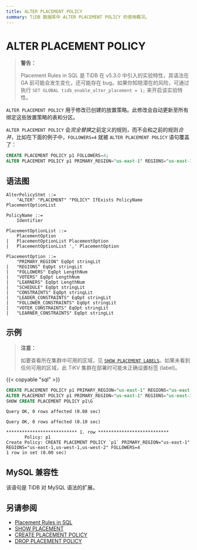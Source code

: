 ```yaml
---
title: ALTER PLACEMENT POLICY
summary: TiDB 数据库中 ALTER PLACEMENT POLICY 的使用概况。
---
```


# ALTER PLACEMENT POLICY

> **警告：**
>
> Placement Rules in SQL 是 TiDB 在 v5.3.0 中引入的实验特性，其语法在 GA 前可能会发生变化，还可能存在 bug。如果你知晓潜在的风险，可通过执行 `SET GLOBAL tidb_enable_alter_placement = 1;` 来开启该实验特性。

`ALTER PLACEMENT POLICY` 用于修改已创建的放置策略。此修改会自动更新至所有绑定这些放置策略的表和分区。

`ALTER PLACEMENT POLICY` 会*完全替换*之前定义的规则，而不会和之前的规则*合并*，比如在下面的例子中，`FOLLOWERS=4` 就被 `ALTER PLACEMENT POLICY` 语句覆盖了：

```sql
CREATE PLACEMENT POLICY p1 FOLLOWERS=4;
ALTER PLACEMENT POLICY p1 PRIMARY_REGION="us-east-1" REGIONS="us-east-1,us-west-1";
```

## 语法图

```ebnf+diagram
AlterPolicyStmt ::=
    "ALTER" "PLACEMENT" "POLICY" IfExists PolicyName PlacementOptionList

PolicyName ::=
    Identifier

PlacementOptionList ::=
    PlacementOption
|   PlacementOptionList PlacementOption
|   PlacementOptionList ',' PlacementOption

PlacementOption ::=
    "PRIMARY_REGION" EqOpt stringLit
|   "REGIONS" EqOpt stringLit
|   "FOLLOWERS" EqOpt LengthNum
|   "VOTERS" EqOpt LengthNum
|   "LEARNERS" EqOpt LengthNum
|   "SCHEDULE" EqOpt stringLit
|   "CONSTRAINTS" EqOpt stringLit
|   "LEADER_CONSTRAINTS" EqOpt stringLit
|   "FOLLOWER_CONSTRAINTS" EqOpt stringLit
|   "VOTER_CONSTRAINTS" EqOpt stringLit
|   "LEARNER_CONSTRAINTS" EqOpt stringLit
```

## 示例

> **注意：**
>
> 如要查看所在集群中可用的区域，见 [`SHOW PLACEMENT LABELS`](/sql-statements/sql-statement-show-placement-labels.md)。如果未看到任何可用的区域，此 TiKV 集群在部署时可能未正确设置标签 (label)。

{{< copyable "sql" >}}

```sql
CREATE PLACEMENT POLICY p1 PRIMARY_REGION="us-east-1" REGIONS="us-east-1,us-west-1";
ALTER PLACEMENT POLICY p1 PRIMARY_REGION="us-east-1" REGIONS="us-east-1,us-west-1,us-west-2" FOLLOWERS=4;
SHOW CREATE PLACEMENT POLICY p1\G
```

```
Query OK, 0 rows affected (0.08 sec)

Query OK, 0 rows affected (0.10 sec)

*************************** 1. row ***************************
       Policy: p1
Create Policy: CREATE PLACEMENT POLICY `p1` PRIMARY_REGION="us-east-1" REGIONS="us-east-1,us-west-1,us-west-2" FOLLOWERS=4
1 row in set (0.00 sec)
```

## MySQL 兼容性

该语句是 TiDB 对 MySQL 语法的扩展。

## 另请参阅

* [Placement Rules in SQL](/placement-rules-in-sql.md)
* [SHOW PLACEMENT](/sql-statements/sql-statement-show-placement.md)
* [CREATE PLACEMENT POLICY](/sql-statements/sql-statement-create-placement-policy.md)
* [DROP PLACEMENT POLICY](/sql-statements/sql-statement-drop-placement-policy.md)
